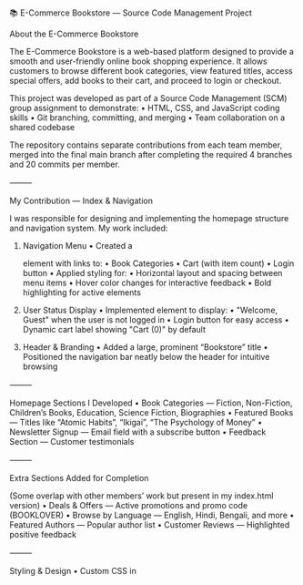 📚 E-Commerce Bookstore — Source Code Management Project

About the E-Commerce Bookstore

The E-Commerce Bookstore is a web-based platform designed to provide a smooth and user-friendly online book shopping experience. It allows customers to browse different book categories, view featured titles, access special offers, add books to their cart, and proceed to login or checkout.

This project was developed as part of a Source Code Management (SCM) group assignment to demonstrate:
	•	HTML, CSS, and JavaScript coding skills
	•	Git branching, committing, and merging
	•	Team collaboration on a shared codebase

The repository contains separate contributions from each team member, merged into the final main branch after completing the required 4 branches and 20 commits per member.

⸻

My Contribution — Index & Navigation

I was responsible for designing and implementing the homepage structure and navigation system. My work included:

1. Navigation Menu
	•	Created a <nav> element with links to:
	•	Book Categories
	•	Cart (with item count)
	•	Login button
	•	Applied styling for:
	•	Horizontal layout and spacing between menu items
	•	Hover color changes for interactive feedback
	•	Bold highlighting for active elements

2. User Status Display
	•	Implemented <span> element to display:
	•	"Welcome, Guest" when the user is not logged in
	•	Login button for easy access
	•	Dynamic cart label showing "Cart (0)" by default

3. Header & Branding
	•	Added a large, prominent “Bookstore” title
	•	Positioned the navigation bar neatly below the header for intuitive browsing

⸻

Homepage Sections I Developed
	•	Book Categories — Fiction, Non-Fiction, Children’s Books, Education, Science Fiction, Biographies
	•	Featured Books — Titles like “Atomic Habits”, “Ikigai”, “The Psychology of Money”
	•	Newsletter Signup — Email field with a subscribe button
	•	Feedback Section — Customer testimonials

⸻

Extra Sections Added for Completion

(Some overlap with other members’ work but present in my index.html version)
	•	Deals & Offers — Active promotions and promo code (BOOKLOVER)
	•	Browse by Language — English, Hindi, Bengali, and more
	•	Featured Authors — Popular author list
	•	Customer Reviews — Highlighted positive feedback

⸻

Styling & Design
	•	Custom CSS in <style> tag for:
	•	Navigation bar layout, hover effects, and spacing
	•	Book cards with borders, padding, and drop shadows
	•	Footer with dark background and centered text
	•	Section background color variations for a clean visual hierarchy

⸻

Source Code Management Work
	•	Incrementally added sections to index.html with clear commit messages
	•	Structured commits with comments such as:
	•	<!-- Browse by language Section Completed -->
	•	<!-- Deals & Offers Section Completed -->
	•	<!-- Footer Section Completed -->
	•	Completed 4 branches and 20 commits as per assignment requirements
